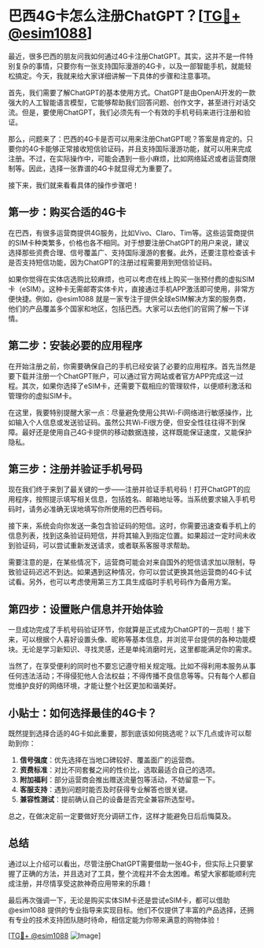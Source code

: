 # 巴西4G卡怎么注册ChatGPT？[[TG💪+ @esim1088](https://t.me/s/esim1088)]

最近，很多巴西的朋友问我如何通过4G卡注册ChatGPT。其实，这并不是一件特别复杂的事情，只要你有一张支持国际漫游的4G卡，以及一部智能手机，就能轻松搞定。今天，我就来给大家详细讲解一下具体的步骤和注意事项。

首先，我们需要了解ChatGPT的基本使用方式。ChatGPT是由OpenAI开发的一款强大的人工智能语言模型，它能够帮助我们回答问题、创作文字，甚至进行对话交流。但是，要使用ChatGPT，我们必须先有一个有效的手机号码来进行注册和验证。

那么，问题来了：巴西的4G卡是否可以用来注册ChatGPT呢？答案是肯定的。只要你的4G卡能够正常接收短信验证码，并且支持国际漫游功能，就可以用来完成注册。不过，在实际操作中，可能会遇到一些小麻烦，比如网络延迟或者运营商限制等。因此，选择一张靠谱的4G卡就显得尤为重要了。

接下来，我们就来看看具体的操作步骤吧！

## 第一步：购买合适的4G卡

在巴西，有很多运营商提供4G服务，比如Vivo、Claro、Tim等。这些运营商提供的SIM卡种类繁多，价格也各不相同。对于想要注册ChatGPT的用户来说，建议选择那些资费合理、信号覆盖广、支持国际漫游的套餐。此外，还要注意检查该卡是否支持短信功能，因为ChatGPT的注册过程需要用到短信验证码。

如果你觉得在实体店选购比较麻烦，也可以考虑在线上购买一张预付费的虚拟SIM卡（eSIM）。这种卡无需邮寄实体卡片，直接通过手机APP激活即可使用，非常方便快捷。例如，@esim1088 就是一家专注于提供全球eSIM解决方案的服务商，他们的产品覆盖多个国家和地区，包括巴西。大家可以去他们的官网了解一下详情。

## 第二步：安装必要的应用程序

在开始注册之前，你需要确保自己的手机已经安装了必要的应用程序。首先当然是要下载并注册一个ChatGPT账户，可以通过官方网站或者官方APP完成这一过程。其次，如果你选择了eSIM卡，还需要下载相应的管理软件，以便顺利激活和管理你的虚拟SIM卡。

在这里，我要特别提醒大家一点：尽量避免使用公共Wi-Fi网络进行敏感操作，比如输入个人信息或发送验证码。虽然公共Wi-Fi很方便，但安全性往往得不到保障。最好还是使用自己4G卡提供的移动数据连接，这样既能保证速度，又能保护隐私。

## 第三步：注册并验证手机号码

现在我们终于来到了最关键的一步——注册并验证手机号码！打开ChatGPT的应用程序，按照提示填写相关信息，包括姓名、邮箱地址等。当系统要求输入手机号码时，请务必准确无误地填写你所使用的巴西号码。

接下来，系统会向你发送一条包含验证码的短信。这时，你需要迅速查看手机上的信息列表，找到这条验证码短信，并将其输入到指定位置。如果超过一定时间未收到验证码，可以尝试重新发送请求，或者联系客服寻求帮助。

需要注意的是，在某些情况下，运营商可能会对来自国外的短信请求加以限制，导致验证码迟迟不到达。如果遇到这种情况，你可以尝试更换其他运营商的4G卡试试看。另外，也可以考虑使用第三方工具生成临时手机号码作为备用方案。

## 第四步：设置账户信息并开始体验

一旦成功完成了手机号码验证环节，你就算是正式成为ChatGPT的一员啦！接下来，可以根据个人喜好设置头像、昵称等基本信息，并浏览平台提供的各种功能模块。无论是学习新知识、寻找灵感，还是单纯消磨时光，这里都能满足你的需求。

当然了，在享受便利的同时也不要忘记遵守相关规定哦。比如不得利用本服务从事任何违法活动；不得侵犯他人合法权益；不得传播不良信息等等。只有每个人都自觉维护良好的网络环境，才能让整个社区更加和谐美好。

## 小贴士：如何选择最佳的4G卡？

既然提到选择合适的4G卡如此重要，那到底该如何挑选呢？以下几点或许可以帮助到你：

1. **信号强度**：优先选择在当地口碑较好、覆盖面广的运营商。
2. **资费标准**：对比不同套餐之间的性价比，选取最适合自己的选项。
3. **附加福利**：部分运营商会推出赠送流量包等活动，不妨留意一下。
4. **客服支持**：遇到问题时能否及时获得专业解答也很关键。
5. **兼容性测试**：提前确认自己的设备是否完全兼容所选型号。

总之，在做决定前一定要做好充分调研工作，这样才能避免日后后悔莫及。

## 总结

通过以上介绍可以看出，尽管注册ChatGPT需要借助一张4G卡，但实际上只要掌握了正确的方法，并且选对了工具，整个流程并不会太困难。希望大家都能顺利完成注册，并尽情享受这款神奇应用带来的乐趣！

最后再次强调一下，无论是购买实体SIM卡还是尝试eSIM卡，都可以借助 @esim1088 提供的专业指导来实现目标。他们不仅提供了丰富的产品选择，还拥有专业的技术支持团队随时待命，相信定能为你带来满意的购物体验！

[[TG💪+ @esim1088](https://t.me/s/esim1088) ![Image](https://i.postimg.cc/4NQfJmqS/Snipaste-2025-05-13-00-14-12.png)]